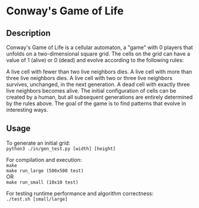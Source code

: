 # Conway's Game of Life

## Description

Conway's Game of Life is a cellular automaton, a "game" with 0 players that unfolds on a two-dimensional square grid. The cells on the grid can have a value of 1 (alive) or 0 (dead) and evolve according to the following rules:

A live cell with fewer than two live neighbors dies.
A live cell with more than three live neighbors dies.
A live cell with two or three live neighbors survives, unchanged, in the next generation.
A dead cell with exactly three live neighbors becomes alive.
The initial configuration of cells can be created by a human, but all subsequent generations are entirely determined by the rules above. The goal of the game is to find patterns that evolve in interesting ways.

## Usage
To generate an initial grid: <br>
    ```python3 ./in/gen_test.py [width] [height]```

For compilation and execution: <br>
    `make`<br>
    `make run_large (500x500 test)`<br>
    OR <br>
    `make run_small (10x10 test)`

For testing runtime performance and algorithm correctness: <br>
    `./test.sh [small/large]`
